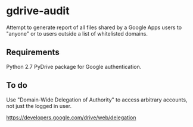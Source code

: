 gdrive-audit
============

Attempt to generate report of all files shared by a Google Apps users to 
"anyone" or to users outside a list of whitelisted domains.

Requirements
------------

Python 2.7
PyDrive package for Google authentication.

To do
-----

Use "Domain-Wide Delegation of Authority" to access
arbitrary accounts, not just the logged in user.

https://developers.google.com/drive/web/delegation